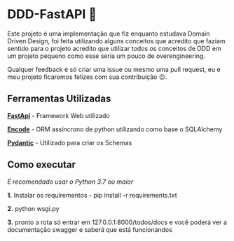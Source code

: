 # DDD-FastAPI :koala:

Este projeto é uma implementação que fiz enquanto estudava Domain Driven Design, foi feita utilizando alguns conceitos que acredito que faziam sentido para o projeto acredito que utilizar todos os conceitos de DDD em um projeto pequeno como esse seria um pouco de overengineering.

Qualquer feedback é só criar uma issue ou mesmo uma pull request, eu e meu projeto ficaremos felizes com sua contribuição :wink:.


## Ferramentas Utilizadas

[**FastApi**](https://github.com/tiangolo/fastapi) - Framework Web utilizado

[**Encode**](https://github.com/encode/databases) - ORM assíncrono de python utilizando como base o SQLAlchemy

[**Pydantic**](https://github.com/samuelcolvin/pydantic) - Utilizado para criar os Schemas


## Como executar

_É recomendado usar o Python 3.7 ou maior_

**1.** Instalar os requirementos - pip install -r requirements.txt

**2.** python wsgi.py

**3.** pronto a rota só entrar em 127.0.0.1:8000/todos/docs e você poderá ver a documentação swagger e saberá que está funcionandos